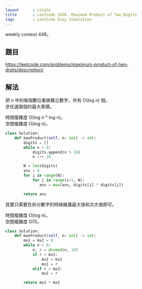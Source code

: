 ```yaml
---
layout      : single
title       : LeetCode 3536. Maximum Product of Two Digits
tags        : LeetCode Easy Simulation
---
```

weekly contest 448。

## 題目

<https://leetcode.com/problems/maximum-product-of-two-digits/description/>

## 解法

把 n 中的每個數位看做獨立數字，共有 O(log n) 個。  
求任選兩個的最大乘積。  

時間複雜度 O(log n \* log n)。  
空間複雜度 O(log n)。  

```python
class Solution:
    def maxProduct(self, n: int) -> int:
        digits = []
        while n > 0:
            digits.append(n % 10)
            n //= 10

        N = len(digits)
        ans = 0
        for i in range(N):
            for j in range(i+1, N):
               ans = max(ans, digits[i] * digits[j]) 

        return ans
```

其實只需要在拆分數字的時候維護最大值和次大值即可。  

時間複雜度 O(log n)。  
空間複雜度 O(1)。  

```python
class Solution:
    def maxProduct(self, n: int) -> int:
        mx1 = mx2 = 0
        while n > 0:
            n, r = divmod(n, 10)
            if r > mx1:
                mx2 = mx1
                mx1 = r
            elif r > mx2:
                mx2 = r

        return mx1 * mx2
```
